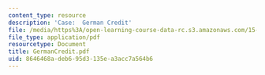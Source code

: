 ```yaml
---
content_type: resource
description: 'Case:  German Credit'
file: /media/https%3A/open-learning-course-data-rc.s3.amazonaws.com/15-062-data-mining-spring-2003/8646468adeb695d3135ea3acc7a564b6_GermanCredit.pdf
file_type: application/pdf
resourcetype: Document
title: GermanCredit.pdf
uid: 8646468a-deb6-95d3-135e-a3acc7a564b6
---
```

